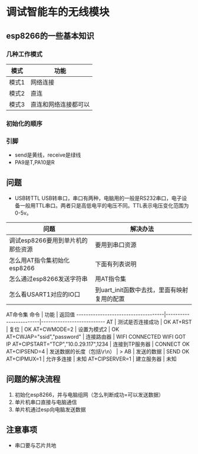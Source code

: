 # 调试智能车的无线模块

## esp8266的一些基本知识

### 几种工作模式

模式  | 功能
----|-----------
模式1 | 网络连接
模式2 | 直连
模式3 | 直连和网络连接都可以

### 初始化的顺序

### 引脚

- send是黄线，receive是绿线
- PA9是T,PA10是R





## 问题

- USB转TTL
USB转串口，串口有两种，电脑用的一般是RS232串口，电子设备一般用TTL串口。两者只是高低电平的电压不同。TTL表示电压变化范围为0-5v。

问题                              | 解决办法
--------------------------------|---------------------------
调试esp8266要用到单片机的那些资源 | 要用到串口资源
怎么用AT指令集初始化esp8266       | 下面有列表说明
怎么通过esp8266发送字符串         | 用AT指令集
怎么看USART1对应的IO口            | 到uart_init函数中去找，里面有映射复用的配置

AT命令集
命令                                 | 功能                     | 返回值
-------------------------------------|------------------------|---------------------------
AT                                   | 测试是否连接成功         | OK
AT+RST                               | 复位                     | OK
AT+CWMODE=2                          | 设置为模式2              | OK
AT+CWJAP="ssid","password"           | 连接路由器               | WIFI CONNECTED WIFI GOT IP
AT+CIPSTART="TCP","10.0.29.117",1234 | 连接到TP服务器           | CONNECT OK
AT+CIPSEND=4                         | 发送数据的长度（包括\r\n） | >
AB                                   | 发送的数据               | SEND OK
AT+CIPMUX=1                          | 允许多连接               | 未知
AT+CIPSERVER=1                       | 建立服务器               | 未知


## 问题的解决流程

1. 初始化esp8266，并与电脑组网（怎么判断成功=可以发送数据）
2. 单片机串口直接与电脑通信
3. 单片机通过esp向电脑发送数据


## 注意事项

- 串口要与芯片共地

